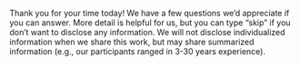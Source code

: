 Thank you for your time today! We have a few questions we’d appreciate if you can answer. More detail is helpful for us, but you can type “skip” if you don’t want to disclose any information. We will not disclose individualized information when we share this work, but may share summarized information (e.g., our participants ranged in 3-30 years experience). 

